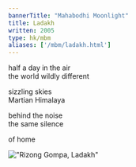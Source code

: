 ```yaml
---
bannerTitle: "Mahabodhi Moonlight" 
title: Ladakh
written: 2005
type: hk/mbm
aliases: ['/mbm/ladakh.html']
---
```


half a day in the air  
the world wildly different

sizzling skies  
Martian Himalaya

behind the noise  
the same silence
  
of home

!["Rizong Gompa, Ladakh"](/images/pilg1/rizong.jpg "Rizong Gompa, Ladakh")
